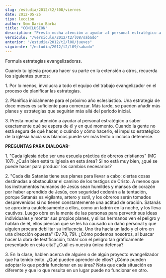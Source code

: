 ```yaml
---
slug: /estudia/2012/t2/l08/viernes
date: 2012-05-25
tipo: leccion
author: Sem Dario Barba
title: "CONCLUSIÓN"
description: "Presta mucha atención a ayudar al personal estratégico a saber exactamente qué  se espera de él y en qué momento. Cuando la gente no está segura de qué hacer,  o cuándo y cómo hacerlo, el impulso estratégico de la iglesia hacia sus blancos  puede ser más lento o incluso detene..."
versiculo: "/versiculo/2012/t2/l08/sabado"
anterior: "/estudia/2012/t2/l08/jueves"
siguiente: "/estudia/2012/t2/l09/sabado"
---
```


Formula estrategias evangelizadoras.

Cuando tu iglesia procura hacer su parte en la extensión a otros, recuerda los siguientes puntos:

1\. Por lo menos, involucra a todo el equipo del trabajo evangelizador en el proceso de planificar las estrategias.

2\. Planifica inicialmente para el próximo año eclesiástico. Una estrategia de doce meses es suficiente para comenzar. Más tarde, se pueden añadir más planes y estrategias que seguirán más allá del período inicial.

3\. Presta mucha atención a ayudar al personal estratégico a saber exactamente qué se espera de él y en qué momento. Cuando la gente no está segura de qué hacer, o cuándo y cómo hacerlo, el impulso estratégico de la iglesia hacia sus blancos puede ser más lento o incluso detenerse.

**PREGUNTAS PARA DIALOGAR:**

1\. "Cada iglesia debe ser una escuela práctica de obreros cristianos" (MC 107). ¿Cuán bien está tu iglesia en esta área? Si no está muy bien, ¿qué se puede hacer para producir los cambios necesarios?

2\. "Cada día Satanás tiene sus planes para llevar a cabo: ciertas cosas destinadas a obstaculizar el camino de los testigos de Cristo. A menos que los instrumentos humanos de Jesús sean humildes y mansos de corazón por haber aprendido de Jesús, con seguridad cederán a la tentación, porque Satanás es vigilante, artero y sutil, y los obreros serán tomados desprevenidos si no tienen constantemente una actitud de oración. Satanás se aproxima cautelosamente a ellos, como un ladrón en la noche, y los lleva cautivos. Luego obra en la mente de las personas para pervertir sus ideas individuales y montar sus propios planes, y si los hermanos ven el peligro y hablan de él, ellos piensan que se les ha causado un daño personal y que alguien procura debilitar su influencia. Uno tira hacia un lado y el otro en una dirección opuesta" (Ev 78, 79). ¿Cómo podemos nosotros, al buscar hacer la obra de testificación, tratar con el peligro tan gráficamente presentado en esta cita? ¿Cuál es nuestra única defensa?

3\. En la clase, hablen acerca de alguien o de algún proyecto evangelizador que ha tenido éxito. ¿Qué pueden aprender de ellos? ¿Cómo pueden adoptar lo que podría funcionar en su área? Nota que cada situación es diferente y que lo que resulta en un lugar puede no funcionar en otro.
